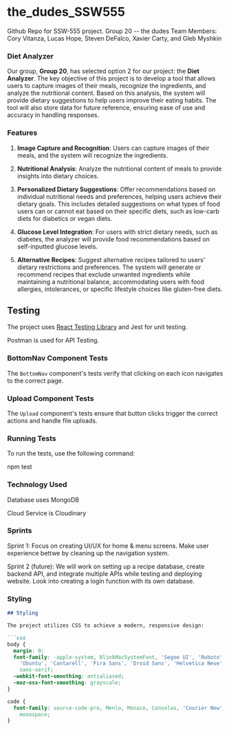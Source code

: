 # the_dudes_SSW555
Github Repo for SSW-555 project. Group 20 -- the dudes
Team Members: Cory Vitanza, Lucas Hope, Steven DeFalco, Xavier Carty, and Gleb Myshkin

### Diet Analyzer

Our group, **Group 20**, has selected option 2 for our project: the **Diet Analyzer**. The key objective of this project is to develop a tool that allows users to capture images of their meals, recognize the ingredients, and analyze the nutritional content. Based on this analysis, the system will provide dietary suggestions to help users improve their eating habits. The tool will also store data for future reference, ensuring ease of use and accuracy in handling responses.


### Features

1. **Image Capture and Recognition**: Users can capture images of their meals, and the system will recognize the ingredients.
  
2. **Nutritional Analysis**: Analyze the nutritional content of meals to provide insights into dietary choices.

3. **Personalized Dietary Suggestions**: Offer recommendations based on individual nutritional needs and preferences, helping users achieve their dietary goals. This includes detailed suggestions on what types of food users can or cannot eat based on their specific diets, such as low-carb diets for diabetics or vegan diets.

4. **Glucose Level Integration**: For users with strict dietary needs, such as diabetes, the analyzer will provide food recommendations based on self-inputted glucose levels.

5. **Alternative Recipes**: Suggest alternative recipes tailored to users' dietary restrictions and preferences. The system will generate or recommend recipes that exclude unwanted ingredients while maintaining a nutritional balance, accommodating users with food allergies, intolerances, or specific lifestyle choices like gluten-free diets.


## Testing

The project uses [React Testing Library](https://testing-library.com/docs/react-testing-library/intro) and Jest for unit testing. 

Postman is used for API Testing.

### BottomNav Component Tests

The `BottomNav` component's tests verify that clicking on each icon navigates to the correct page.

### Upload Component Tests

The `Upload` component's tests ensure that button clicks trigger the correct actions and handle file uploads.

### Running Tests

To run the tests, use the following command:

npm test

### Technology Used

Database uses MongoDB

Cloud Service is Cloudinary

### Sprints
Sprint 1: Focus on creating UI/UX for home & menu screens. Make user experience bettwe by cleaning up the navigation system.

Sprint 2 (future): We will work on setting up a recipe database, create backend API, and integrate multiple APIs while testing and deploying website. Look into creating a login function with its own database.

### Styling
```markdown
## Styling

The project utilizes CSS to achieve a modern, responsive design:

```css
body {
  margin: 0;
  font-family: -apple-system, BlinkMacSystemFont, 'Segoe UI', 'Roboto', 'Oxygen',
    'Ubuntu', 'Cantarell', 'Fira Sans', 'Droid Sans', 'Helvetica Neue',
    sans-serif;
  -webkit-font-smoothing: antialiased;
  -moz-osx-font-smoothing: grayscale;
}

code {
  font-family: source-code-pro, Menlo, Monaco, Consolas, 'Courier New',
    monospace;
}


